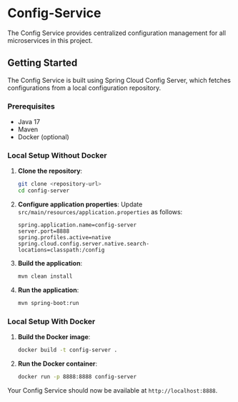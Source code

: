 # Config-Service

The Config Service provides centralized configuration management for all microservices in this project.

## Getting Started

The Config Service is built using Spring Cloud Config Server, which fetches configurations from a local configuration repository.

### Prerequisites

- Java 17
- Maven
- Docker (optional)

### Local Setup Without Docker

1. **Clone the repository**:
    ```bash
    git clone <repository-url>
    cd config-server
    ```

2. **Configure application properties**: Update `src/main/resources/application.properties` as follows:
    ```properties
    spring.application.name=config-server
    server.port=8888
    spring.profiles.active=native
    spring.cloud.config.server.native.search-locations=classpath:/config
    ```

3. **Build the application**:
    ```bash
    mvn clean install
    ```

4. **Run the application**:
    ```bash
    mvn spring-boot:run
    ```

### Local Setup With Docker

1. **Build the Docker image**:
    ```bash
    docker build -t config-server .
    ```

2. **Run the Docker container**:
    ```bash
    docker run -p 8888:8888 config-server
    ```

Your Config Service should now be available at `http://localhost:8888`.
